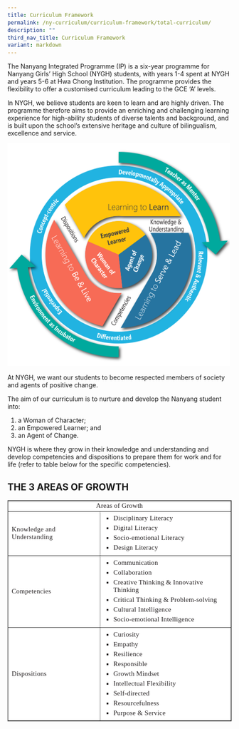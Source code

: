 ```yaml
---
title: Curriculum Framework
permalink: /ny-curriculum/curriculum-framework/total-curriculum/
description: ""
third_nav_title: Curriculum Framework
variant: markdown
---
```

The Nanyang Integrated Programme (IP) is a six-year programme for Nanyang Girls’ High School (NYGH) students, with years 1-4 spent at NYGH and years 5-6 at Hwa Chong Institution. The programme provides the flexibility to offer a customised curriculum leading to the GCE ‘A’ levels.

In NYGH, we believe students are keen to learn and are highly driven. The programme therefore aims to provide an enriching and challenging learning experience for high-ability students of diverse talents and background, and is built upon the school’s extensive heritage and culture of bilingualism, excellence and service.

<img style="width:500px" src="/images/NYGH_Curriculum_Framework.png">
<br>

At NYGH, we want our students to become respected members of society and agents of positive change.

The aim of our curriculum is to nurture and develop the Nanyang student into:

1.  a Woman of Character;
2.  an Empowered Learner; and
3.  an Agent of Change.

NYGH is where they grow in their knowledge and understanding and develop competencies and dispositions to prepare them for work and for life (refer to table below for the specific competencies).

## THE 3 AREAS OF GROWTH

<table style="box-sizing: border-box; border-collapse: collapse; border-spacing: 0px; max-width: 100%; background-color: rgb(255, 255, 255); color: rgb(35, 31, 32); font-family: opensans-regular; font-size: 15px; font-style: normal; font-variant-ligatures: normal; font-variant-caps: normal; font-weight: 400; letter-spacing: 0.3px; orphans: 2; text-align: start; text-transform: none; white-space: normal; widows: 2; word-spacing: 0px; -webkit-text-stroke-width: 0px; text-decoration-thickness: initial; text-decoration-style: initial; text-decoration-color: initial;" cellspacing="0" cellpadding="2" border="1"><tbody style="box-sizing: border-box;"><tr style="box-sizing: border-box;"><td style="box-sizing: border-box; text-align: center;" colspan="2" class="rtecenter"><strong style="box-sizing: border-box; font-weight: 400 !important; font-family: opensans-bold;">Areas of Growth</strong></td></tr><tr style="box-sizing: border-box;"><td style="box-sizing: border-box;">Knowledge and Understanding</td><td style="box-sizing: border-box;"><ul style="box-sizing: border-box; margin: 5px 0px; list-style-type: square; padding: 0px 0px 0px 22px;"><li style="box-sizing: border-box; margin-bottom: 5px;">Disciplinary Literacy</li><li style="box-sizing: border-box; margin-bottom: 5px;">Digital Literacy</li><li style="box-sizing: border-box; margin-bottom: 5px;">Socio-emotional Literacy</li><li style="box-sizing: border-box; margin-bottom: 5px;">Design Literacy</li></ul></td></tr><tr style="box-sizing: border-box;"><td style="box-sizing: border-box;">Competencies</td><td style="box-sizing: border-box;"><ul style="box-sizing: border-box; margin: 5px 0px; list-style-type: square; padding: 0px 0px 0px 22px;"><li style="box-sizing: border-box; margin-bottom: 5px;">Communication</li><li style="box-sizing: border-box; margin-bottom: 5px;">Collaboration</li><li style="box-sizing: border-box; margin-bottom: 5px;">Creative Thinking &amp; Innovative Thinking</li><li style="box-sizing: border-box; margin-bottom: 5px;">Critical Thinking &amp; Problem-solving</li><li style="box-sizing: border-box; margin-bottom: 5px;">Cultural Intelligence</li><li style="box-sizing: border-box; margin-bottom: 5px;">Socio-emotional Intelligence</li></ul></td></tr><tr style="box-sizing: border-box;"><td style="box-sizing: border-box;">Dispositions</td><td style="box-sizing: border-box;"><ul style="box-sizing: border-box; margin: 5px 0px; list-style-type: square; padding: 0px 0px 0px 22px;"><li style="box-sizing: border-box; margin-bottom: 5px;">Curiosity</li><li style="box-sizing: border-box; margin-bottom: 5px;">Empathy</li><li style="box-sizing: border-box; margin-bottom: 5px;">Resilience</li><li style="box-sizing: border-box; margin-bottom: 5px;">Responsible</li><li style="box-sizing: border-box; margin-bottom: 5px;">Growth Mindset</li><li style="box-sizing: border-box; margin-bottom: 5px;">Intellectual Flexibility</li><li style="box-sizing: border-box; margin-bottom: 5px;">Self-directed</li><li style="box-sizing: border-box; margin-bottom: 5px;">Resourcefulness</li><li style="box-sizing: border-box; margin-bottom: 5px;">Purpose &amp; Service</li></ul></td></tr></tbody></table>
